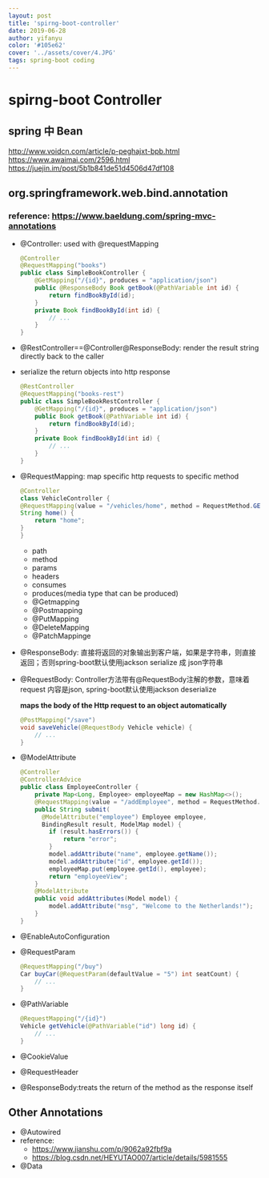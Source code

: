 ```yaml
---
layout: post
title: 'spirng-boot-controller'
date: 2019-06-28
author: yifanyu
color: '#105e62'
cover: '../assets/cover/4.JPG'
tags: spring-boot coding
---
```

# spirng-boot Controller
## spring 中 Bean

http://www.voidcn.com/article/p-peghajxt-bpb.html
https://www.awaimai.com/2596.html
https://juejin.im/post/5b1b841de51d4506d47df108

## org.springframework.web.bind.annotation

### reference: https://www.baeldung.com/spring-mvc-annotations
- @Controller: used with @requestMapping

  ```java
  @Controller
  @RequestMapping("books")
  public class SimpleBookController {
      @GetMapping("/{id}", produces = "application/json")
      public @ResponseBody Book getBook(@PathVariable int id) {
          return findBookById(id);
      }
      private Book findBookById(int id) {
          // ...
      }
  }
  ```
- @RestController==@Controller@ResponseBody: render the result string directly back to the caller
- serialize the return objects into http response

  ```java
  @RestController
  @RequestMapping("books-rest")
  public class SimpleBookRestController {    
      @GetMapping("/{id}", produces = "application/json")
      public Book getBook(@PathVariable int id) {
          return findBookById(id);
      }
      private Book findBookById(int id) {
          // ...
      }
  }
  ```

- @RequestMapping: map specific http requests to specific method
  ```java
  @Controller
  class VehicleController {
  @RequestMapping(value = "/vehicles/home", method = RequestMethod.GET)
  String home() {
      return "home";
  }
  }
  ```
    - path
    - method
    - params
    - headers
    - consumes
    - produces(media type that can be produced)
	- @Getmapping
	- @Postmapping
	- @PutMapping
	- @DeleteMapping
	- @PatchMappinge
- @ResponseBody: 直接将返回的对象输出到客户端，如果是字符串，则直接返回；否则spring-boot默认使用jackson serialize 成 json字符串
- @RequestBody: Controller方法带有@RequestBody注解的参数，意味着request 内容是json, spring-boot默认使用jackson deserialize

    __maps the body of the Http request to an object automatically__
    ```java
    @PostMapping("/save")
    void saveVehicle(@RequestBody Vehicle vehicle) {
        // ...
    }
    ```




- @ModelAttribute
  ```java
  @Controller
  @ControllerAdvice
  public class EmployeeController {
      private Map<Long, Employee> employeeMap = new HashMap<>();
      @RequestMapping(value = "/addEmployee", method = RequestMethod.POST)
      public String submit(
        @ModelAttribute("employee") Employee employee,
        BindingResult result, ModelMap model) {
          if (result.hasErrors()) {
              return "error";
          }
          model.addAttribute("name", employee.getName());
          model.addAttribute("id", employee.getId());
          employeeMap.put(employee.getId(), employee);
          return "employeeView";
      }
      @ModelAttribute
      public void addAttributes(Model model) {
          model.addAttribute("msg", "Welcome to the Netherlands!");
      }
  }
  ```
- @EnableAutoConfiguration
- @RequestParam
  ```java
  @RequestMapping("/buy")
  Car buyCar(@RequestParam(defaultValue = "5") int seatCount) {
      // ...
  }
  ```
- @PathVariable
  ```java
  @RequestMapping("/{id}")
  Vehicle getVehicle(@PathVariable("id") long id) {
      // ...
  }
  ```
- @CookieValue
- @RequestHeader
- @ResponseBody:treats the return of the method as the response itself

## Other Annotations
- @Autowired
- reference:
    - https://www.jianshu.com/p/9062a92fbf9a
    - https://blog.csdn.net/HEYUTAO007/article/details/5981555
- @Data

